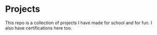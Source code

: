 # Projects
This repo is a collection of projects I have made for school and for fun. I also have certifications here too.
